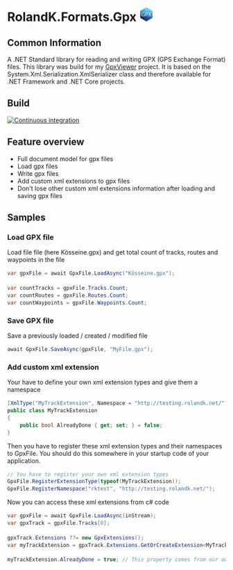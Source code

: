 # RolandK.Formats.Gpx <img src="assets/Logo_128.png" width="32" />
## Common Information
A .NET Standard library for reading and writing GPX (GPS Exchange Format) files.
This library was build for my [GpxViewer](https://github.com/RolandKoenig/GpxViewer) project. It is based
on the System.Xml.Serialization.XmlSerializer class and therefore available for .NET Framework and .NET Core projects.

## Build
[![Continuous integration](https://github.com/RolandKoenig/RolandK.Formats.Gpx/actions/workflows/continuous-integration.yml/badge.svg)](https://github.com/RolandKoenig/RolandK.Formats.Gpx/actions/workflows/continuous-integration.yml)

## Feature overview
 - Full document model for gpx files
 - Load gpx files
 - Write gpx files
 - Add custom xml extensions to gpx files
 - Don't lose other custom xml extensions information after loading and saving gpx files

## Samples
### Load GPX file
Load file file (here Kösseine.gpx) and get total count of tracks, routes and waypoints in the file
```csharp
var gpxFile = await GpxFile.LoadAsync("Kösseine.gpx");

var countTracks = gpxFile.Tracks.Count;
var countRoutes = gpxFile.Routes.Count;
var countWaypoints = gpxFile.Waypoints.Count;
```

### Save GPX file
Save a previously loaded / created / modified file
```csharp
await GpxFile.SaveAsync(gpxFile, "MyFile.gpx");
```

### Add custom xml extension 
Your have to define your own xml extension types and give them a namespace
```csharp
[XmlType("MyTrackExtension", Namespace = "http://testing.rolandk.net/")]
public class MyTrackExtension
{
    public bool AlreadyDone { get; set; } = false;
}
```

Then you have to register these xml extension types and their namespaces to GpxFile. 
You should do this somewhere in your startup code of your application.
```csharp
// You have to register your own xml extension types 
GpxFile.RegisterExtensionType(typeof(MyTrackExtension));
GpxFile.RegisterNamespace("rktest", "http://testing.rolandk.net/");
```

Now you can access these xml extensions from c# code
```csharp
var gpxFile = await GpxFile.LoadAsync(inStream);
var gpxTrack = gpxFile.Tracks[0];

gpxTrack.Extensions ??= new GpxExtensions();
var myTrackExtension = gpxTrack.Extensions.GetOrCreateExtension<MyTrackExtension>();

myTrackExtension.AlreadyDone = true; // This property comes from our own xml extension
```